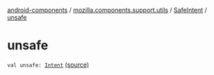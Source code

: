 [android-components](../../index.md) / [mozilla.components.support.utils](../index.md) / [SafeIntent](index.md) / [unsafe](./unsafe.md)

# unsafe

`val unsafe: `[`Intent`](https://developer.android.com/reference/android/content/Intent.html) [(source)](https://github.com/mozilla-mobile/android-components/blob/master/components/support/utils/src/main/java/mozilla/components/support/utils/SafeIntent.kt#L20)